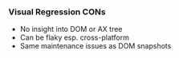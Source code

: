 ### Visual Regression CONs

- No insight into DOM or AX tree
- Can be flaky esp. cross-platform
- Same maintenance issues as DOM snapshots

